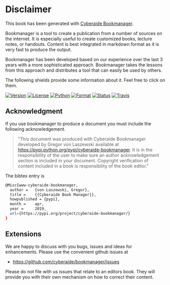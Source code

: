 # Disclaimer

This book has been generated with [Cyberaide
Bookmanager](https://pypi.python.org/pypi/cyberaide-bookmanager). 

Bookmanager is a tool to create a publication from a number of sources on the
internet. It is especially useful to create customized books, lecture notes, or
handouts. Content is best integrated in markdown format as it is very fast to
produce the output. 

Bookmanager has been developed based on our experience over the last 3 years
with a more sophisticated approach. Bookmanager takes the lessons from this
approach and distributes a tool that can easily be used by others.

The following
shields provide some information about it. Feel free to click on them.

[![Version](https://img.shields.io/pypi/v/cyberaide-bookmanager.svg)](https://pypi.python.org/pypi/cyberaide-bookmanager)
[![License](https://img.shields.io/badge/License-Apache%202.0-blue.svg)](https://github.com/cloudmesh/cyberaide-bookmanager/blob/master/LICENSE)
[![Python](https://img.shields.io/pypi/pyversions/cyberaide-bookmanager.svg)](https://pypi.python.org/pypi/cyberaide-bookmanager)
[![Format](https://img.shields.io/pypi/format/cyberaide-bookmanager.svg)](https://pypi.python.org/pypi/cyberaide-bookmanager)
[![Status](https://img.shields.io/pypi/status/cyberaide-bookmanager.svg)](https://pypi.python.org/pypi/cyberaide-bookmanager)
[![Travis](https://travis-ci.com/cloudmesh/cyberaide-bookmanager.svg?branch=master)](https://travis-ci.com/cloudmesh/cyberaide-bookmanager)

## Acknowledgment

If you use bookmanager to produce a document you must include the following
acknowledgement.

> "This document was produced with Cyberaide Bookmanager developed by Gregor von
> Laszewski available at https://pypi.python.org/pypi/cyberaide-bookmanager. It
> is in the responsibility of the user to make sure an author acknowledgement 
> section is included in your document. Copyright verification of content included
> in a book is responsibility of the book editor."

The bibtex entry is

```bash
@Misc{www-cyberaide-bookmanager,
  author = 	 {von Laszewski, Gregor},
  title = 	 {{Cyberaide Book Manager}},
  howpublished = {pypi},
  month = 	 apr,
  year = 	 2019,
  url={https://pypi.org/project/cyberaide-bookmanager/}
}
```

## Extensions

We are happy to discuss with you bugs, issues and ideas for enhancements. 
Please use the convenient github issues at 

* <https://github.com/cyberaide/bookmanager/issues>

Please do not file with us issues that relate to an editors book. They will
provide you with their own mechanism on how to correct their content.
